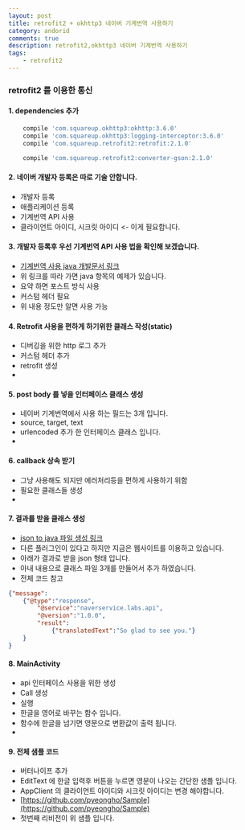 ```yaml
---
layout: post
title: retrofit2 + okhttp3 네이버 기계번역 사용하기
category: andorid
comments: true
description: retrofit2,okhttp3 네이버 기계번역 사용하기
tags:
    - retrofit2
---
```




### retrofit2 를 이용한 통신


#### 1. dependencies 추가

```gradle
    compile 'com.squareup.okhttp3:okhttp:3.6.0'
    compile 'com.squareup.okhttp3:logging-interceptor:3.6.0'
    compile 'com.squareup.retrofit2:retrofit:2.1.0'

    compile 'com.squareup.retrofit2:converter-gson:2.1.0'
```


#### 2. 네이버 개발자 등록은 따로 기술 안합니다.
 - 개발자 등록  
 - 애플리케이션 등록
 - 기계번역 API 사용  
 - 클라이언트 아이디, 시크릿 아이디  <- 이게 필요합니다.

#### 3. 개발자 등록후 우선 기계번역 API 사용 법을 확인해 보겠습니다.
- [기계번역 사용 java 개발문서 링크](https://developers.naver.com/docs/labs/translator)
- 위 링크를 따라 가면 java 항목의 예제가 있습니다.
- 요약 하면 포스트 방식 사용
- 커스텀 헤더 필요
- 위 내용 정도만 알면 사용 가능

#### 4. Retrofit 사용을 편하게 하기위한 클래스 작성(static)
 - 디버깅을 위한 http 로그 추가
 - 커스텀 헤더 추가
 - retrofit 생성
 - <script src="https://gist.github.com/pyeongho/4d5b2c096baf1eefb76c39bf2f418cdc.js"></script>

#### 5. post body 를 넣을 인터페이스 클래스 생성
- 네이버 기계번역에서 사용 하는 필드는 3개 입니다.
- source, target, text
- urlencoded 추가 한 인터페이스 클래스 입니다.
- <script src="https://gist.github.com/pyeongho/ca8e9aa7513d1683f2740a6106cae249.js"></script>


#### 6. callback 상속 받기
- 그냥 사용해도 되지만 에러처리등을 편하게 사용하기 위함
- 필요한 클래스들 생성
- <script src="https://gist.github.com/pyeongho/536acac03a5a3bb1e18db29b0677fda2.js"></script>

#### 7. 결과를 받을 클래스 생성
- [json to java 파일 생성 링크](http://www.jsonschema2pojo.org/)
- 다른 플러그인이 있다고 하지만 지금은 웹사이트를 이용하고 있습니다.
- 아래가 결과로 받을 json 형태 입니다.
- 아내 내용으로 클래스 파일 3개를 만들어서 추가 하였습니다.
- 전체 코드 참고

```json
{"message":
    {"@type":"response",
        "@service":"naverservice.labs.api",
        "@version":"1.0.0",
        "result":
            {"translatedText":"So glad to see you."}
    }
}
```

#### 8. MainActivity
 - api 인터페이스 사용을 위한 생성
 - Call 생성
 - 실행  
 - 한글을 영어로 바꾸는 함수 입니다.
 - 함수에 한글을 넘기면 영문으로 변환값이 출력 됩니다.
 - <script src="https://gist.github.com/pyeongho/415d4b207338a8e49b6bbef69ae75389.js"></script>

#### 9. 전체 샘플 코드
 - 버터나이프 추가
 - EditText 에 한글 입력후 버튼을 누르면 영문이 나오는 간단한 샘플 입니다.
 - AppClient 의 클라이언트 아이디와 시크릿 아이디는 변경 해야합니다.
 - [https://github.com/pyeongho/Sample](https://github.com/pyeongho/Sample)
 - 첫번째 리비전이 위 샘플 입니다.
